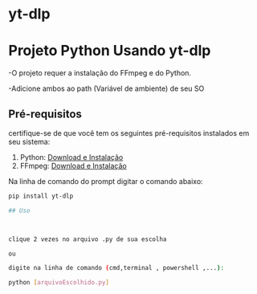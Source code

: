 # yt-dlp
# Projeto Python Usando yt-dlp
 
 -O projeto requer a instalação do FFmpeg e do Python.
 
 -Adicione ambos ao path (Variável de ambiente) de seu SO
 

 
## Pré-requisitos
certifique-se de que você tem os seguintes pré-requisitos instalados em seu sistema:

1. Python: [Download e Instalação](https://www.python.org/downloads/)
2. FFmpeg: [Download e Instalação](https://ffmpeg.org/download.html)

Na linha de comando do prompt digitar o comando abaixo:

   ```sh
   pip install yt-dlp

## Uso



clique 2 vezes no arquivo .py de sua escolha

ou

digite na linha de comando (cmd,terminal , powershell ,...):

python [arquivoEscolhido.py] 
